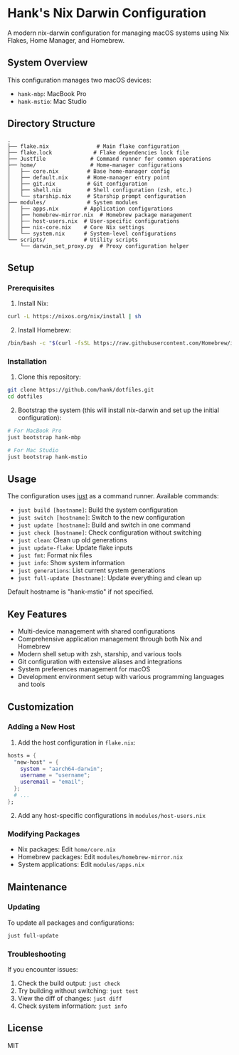 # Hank's Nix Darwin Configuration

A modern nix-darwin configuration for managing macOS systems using Nix Flakes, Home Manager, and Homebrew.

## System Overview

This configuration manages two macOS devices:
- `hank-mbp`: MacBook Pro
- `hank-mstio`: Mac Studio

## Directory Structure

```
.
├── flake.nix               # Main flake configuration
├── flake.lock             # Flake dependencies lock file
├── Justfile              # Command runner for common operations
├── home/                 # Home-manager configurations
│   ├── core.nix         # Base home-manager config
│   ├── default.nix      # Home-manager entry point
│   ├── git.nix          # Git configuration
│   ├── shell.nix        # Shell configuration (zsh, etc.)
│   └── starship.nix     # Starship prompt configuration
├── modules/             # System modules
│   ├── apps.nix        # Application configurations
│   ├── homebrew-mirror.nix  # Homebrew package management
│   ├── host-users.nix  # User-specific configurations
│   ├── nix-core.nix    # Core Nix settings
│   └── system.nix      # System-level configurations
└── scripts/            # Utility scripts
    └── darwin_set_proxy.py  # Proxy configuration helper
```

## Setup

### Prerequisites

1. Install Nix:
```bash
curl -L https://nixos.org/nix/install | sh
```

2. Install Homebrew:
```bash
/bin/bash -c "$(curl -fsSL https://raw.githubusercontent.com/Homebrew/install/HEAD/install.sh)"
```

### Installation

1. Clone this repository:
```bash
git clone https://github.com/hank/dotfiles.git
cd dotfiles
```

2. Bootstrap the system (this will install nix-darwin and set up the initial configuration):
```bash
# For MacBook Pro
just bootstrap hank-mbp

# For Mac Studio
just bootstrap hank-mstio
```

## Usage

The configuration uses [just](https://github.com/casey/just) as a command runner. Available commands:

- `just build [hostname]`: Build the system configuration
- `just switch [hostname]`: Switch to the new configuration
- `just update [hostname]`: Build and switch in one command
- `just check [hostname]`: Check configuration without switching
- `just clean`: Clean up old generations
- `just update-flake`: Update flake inputs
- `just fmt`: Format nix files
- `just info`: Show system information
- `just generations`: List current system generations
- `just full-update [hostname]`: Update everything and clean up

Default hostname is "hank-mstio" if not specified.

## Key Features

- Multi-device management with shared configurations
- Comprehensive application management through both Nix and Homebrew
- Modern shell setup with zsh, starship, and various tools
- Git configuration with extensive aliases and integrations
- System preferences management for macOS
- Development environment setup with various programming languages and tools

## Customization

### Adding a New Host

1. Add the host configuration in `flake.nix`:
```nix
hosts = {
  "new-host" = {
    system = "aarch64-darwin";
    username = "username";
    useremail = "email";
  };
  # ...
};
```

2. Add any host-specific configurations in `modules/host-users.nix`

### Modifying Packages

- Nix packages: Edit `home/core.nix`
- Homebrew packages: Edit `modules/homebrew-mirror.nix`
- System applications: Edit `modules/apps.nix`

## Maintenance

### Updating

To update all packages and configurations:
```bash
just full-update
```

### Troubleshooting

If you encounter issues:
1. Check the build output: `just check`
2. Try building without switching: `just test`
3. View the diff of changes: `just diff`
4. Check system information: `just info`

## License

MIT
